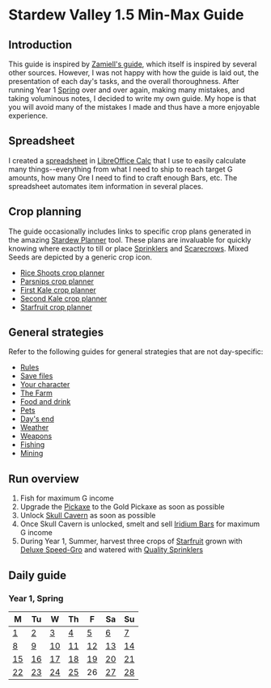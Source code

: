 # Stardew Valley 1.5 Min-Max Guide

## Introduction

This guide is inspired by [Zamiell's guide](https://github.com/Zamiell/stardew-valley/blob/master/Min-Max_Guide.md), which itself is inspired by several other sources. However, I was not happy with how the guide is laid out, the presentation of each day's tasks, and the overall thoroughness. After running Year 1 [Spring](https://stardewvalleywiki.com/Spring) over and over again, making many mistakes, and taking voluminous notes, I decided to write my own guide. My hope is that you will avoid many of the mistakes I made and thus have a more enjoyable experience.

## Spreadsheet

I created a [spreadsheet](spreadsheet.md) in [LibreOffice Calc](https://www.libreoffice.org/download/download) that I use to easily calculate many things--everything from what I need to ship to reach target G amounts, how many Ore I need to find to craft enough Bars, etc. The spreadsheet automates item information in several places.

## Crop planning

The guide occasionally includes links to specific crop plans generated in the amazing [Stardew Planner](https://stardew.info/planner) tool. These plans are invaluable for quickly knowing where exactly to till or place [Sprinklers](https://stardewvalleywiki.com/Crafting#Sprinklers) and [Scarecrows](https://stardewvalleywiki.com/Scarecrow). Mixed Seeds are depicted by a generic crop icon.

- [Rice Shoots crop planner](https://stardew.info/planner/7-careful-ants-snuggled-easily)
- [Parsnips crop planner](https://stardew.info/planner/26-large-rabbits-cried-merrily)
- [First Kale crop planner](https://stardew.info/planner/9-cloudy-bees-cuddled-easily)
- [Second Kale crop planner](https://stardew.info/planner/15-happy-sparrows-walked-merrily)
- [Starfruit crop planner](https://stardew.info/planner/15-warm-dragonflies-ran-merrily)

## General strategies

Refer to the following guides for general strategies that are not day-specific:

- [Rules](rules.md)
- [Save files](save-files.md)
- [Your character](your-character.md)
- [The Farm](the-farm.md)
- [Food and drink](food-and-drink.md)
- [Pets](pets.md)
- [Day's end](days-end.md)
- [Weather](weather.md)
- [Weapons](weapons.md)
- [Fishing](fishing.md)
- [Mining](mining.md)

## Run overview

1. Fish for maximum G income
2. Upgrade the [Pickaxe](https://stardewvalleywiki.com/Pickaxes) to the Gold Pickaxe as soon as possible
3. Unlock [Skull Cavern](https://stardewvalleywiki.com/Skull_Cavern) as soon as possible
4. Once Skull Cavern is unlocked, smelt and sell [Iridium Bars](https://stardewvalleywiki.com/Iridium_Bar) for maximum G income
5. During Year 1, Summer, harvest three crops of [Starfruit](https://stardewvalleywiki.com/Starfruit) grown with [Deluxe Speed-Gro](https://stardewvalleywiki.com/Deluxe_Speed-Gro) and watered with [Quality Sprinklers](https://stardewvalleywiki.com/Quality_Sprinkler)

## Daily guide

### Year 1, Spring

| M                          | Tu                        | W                         | Th                        | F                         | Sa                        | Su                        |
| -------------------------- | ------------------------- | ------------------------- | ------------------------- |-------------------------- | ------------------------- | ------------------------- |
| [1](year-1-spring-1.md)    | [2](year-1-spring-2.md)   | [3](year-1-spring-3.md)   | [4](year-1-spring-4.md)   | [5](year-1-spring-5.md)   | [6](year-1-spring-6.md)   | [7](year-1-spring-7.md)   |
| [8](year-1-spring-8.md)    | [9](year-1-spring-9.md)   | [10](year-1-spring-10.md) | [11](year-1-spring-11.md) | [12](year-1-spring-12.md) | [13](year-1-spring-13.md) | [14](year-1-spring-14.md) |
| [15](year-1-spring-15.md)  | [16](year-1-spring-16.md) | [17](year-1-spring-17.md) | [18](year-1-spring-18.md) | [19](year-1-spring-19.md) | [20](year-1-spring-20.md) | [21](year-1-spring-21.md) |
| [22](year-1-spring-22.md)  | [23](year-1-spring-23.md) | [24](year-1-spring-24.md) | [25](year-1-spring-25.md) | <noguide>26</noguide>     | [27](year-1-spring-27.md) | [28](year-1-spring-28.md) |
